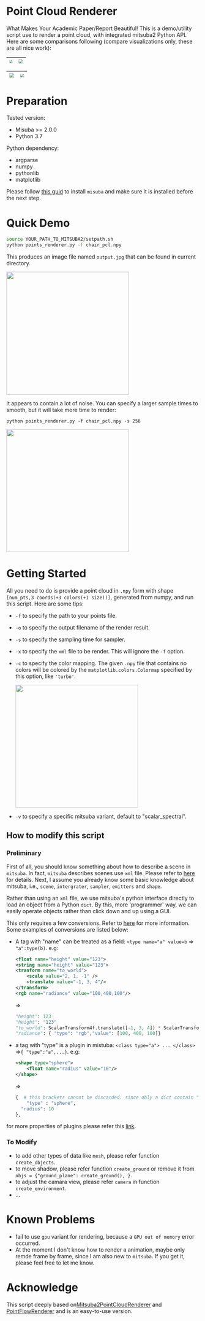 # Point Cloud Renderer

What Makes Your Academic Paper/Report Beautiful! This is a demo/utility script use to render a point cloud, with integrated mitsuba2 Python API. Here are some comparisons following (compare visualizations only, these are all nice work):

| <img src="docs/paper1.gif"   style="zoom:48%;" /> | <img src="docs/paper2.png"  style="zoom:72%;" /> |
|:-------------------------------------------------:|:------------------------------------------------:|

| <img src="docs/paper3.png" style="zoom:75%;" /> | <img src="docs/paper4.png" style="zoom:62%;" /> |
|:-----------------------------------------------:|:-----------------------------------------------:|



# Preparation

Tested version:

* Misuba >= 2.0.0
* Python 3.7

Python dependency:

* argparse
* numpy
* pythonlib
* matplotlib

Please follow [this guid](https://mitsuba2.readthedocs.io/en/latest/src/getting_started/compiling.html#linux) to install `misuba` and make sure it is installed before the next step.

# Quick Demo

```bash
source YOUR_PATH_TO_MITSUBA2/setpath.sh 
python points_renderer.py -f chair_pcl.npy
```

This produces an image file named `output.jpg` that can be found in current directory.

<img src="docs/img1.png"  width="320" />

It appears to contain a lot of noise. You can specify a larger sample times to smooth, but it will take more time to render:

```
python points_renderer.py -f chair_pcl.npy -s 256
```

<img src="docs/img2.png" width="320"  />

# Getting Started

All you need to do is provide a point cloud in `.npy` form with shape `[num_pts,3 coords(+3 colors(+1 size))]`, generated from numpy, and run this script. Here are some tips:

* `-f` to specify the path to your points file.

* `-o` to specify the output filename of the render result.

* `-s` to specify the sampling time for sampler.

* `-x` to specify the `xml` file to be render. This will ignore the `-f` option.

* `-c` to specify the color mapping. The given `.npy` file that contains no colors will be colored by the `matplotlib.colors.Colormap` specified by this option, like `'turbo'`.

  <img src="docs/img3.png" width="320" />

* `-v` to specify a specific mitsuba variant, default to "scalar_spectral".





## How to modify this script

### Preliminary

First of all, you should know something about how to describe a scene in `mitsuba`. In fact, `mitsuba` describes scenes use `xml` file. Please refer to [here](https://mitsuba2.readthedocs.io/en/latest/src/getting_started/file_format.html) for details. Next, I assume you already know some basic knowledge about mitsuba, i.e., `scene`, `intergrater`, `sampler`, `emitters` and `shape`.

Rather than using an `xml` file, we use mitsuba's python interface directly to load an object from a Python `dict`. By this, more 'programmer' way, we can easily operate objects rather than click down and up using a GUI.

This only requires a few conversions. Refer to [here](https://mitsuba2.readthedocs.io/en/latest/src/python_interface/parsing_xml.html) for more information. Some examples of conversions are listed below:

* A tag with "name" can be treated as a field: `<type name="a" value=b` => `"a":type(b)`. e.g:

  ```xml
  <float name="height" value="123"> 
  <string name="height" value="123"> 
  <tranform name="to_world"> 
      <scale value="2, 1, -1" /> 
      <translate value="-1, 3, 4"/>
  </transform>
  <rgb name="radiance" value="100,400,100"/>
  ```

  =>

  ```python
  "height": 123
  "height": "123"
  "to_world": ScalarTransform4f.translate([-1, 3, 4]) * ScalarTransform4f.scale([2, 2, -1])
  "radiance": { "type": "rgb","value": [100, 400, 100]}
  ```

* a tag with "type" is a plugin in mistuba: `<class type="a"> ... </class>` =>`{ "type":"a",...}`. e.g:

  ```xml
  <shape type="sphere">
      <float name="radius" value="10"/>
  </shape>
  ```

  =>

  ```python
  {  # this brackets cannot be discarded. since obly a dict contain "type" key is treatde as a plugin.
      "type" : "sphere",
  	"radius": 10
  },
  ```

for more properties of plugins please refer this [link](https://mitsuba2.readthedocs.io/en/latest/src/plugin_reference/intro.html).

### To Modify

* to add other types of data like `mesh`, please refer function `create_objects`.
* to move shadow, please refer function `create_ground` or remove it from `objs = {"ground_plane": create_ground(), }`.
* to adjust the camara view, please refer `camera` in function `create_environment`. 
* ...



# Known Problems

* fail to use `gpu` variant for rendering, because a  `GPU out of memory`  error occurred. 
* At the moment I don't know how to render a animation, maybe only remde frame by frame, since I am also new to `mitsuba`. If you get it, please feel free to let me know.



# Acknowledge

This script deeply based on[Mitsuba2PointCloudRenderer](https://github.com/tolgabirdal/Mitsuba2PointCloudRenderer) and [PointFlowRenderer](https://github.com/zekunhao1995/PointFlowRenderer) and is an easy-to-use version.
